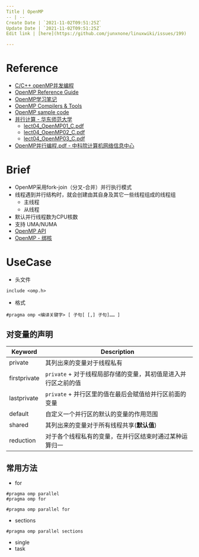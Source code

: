```yaml
---
Title | OpenMP
-- | --
Create Date | `2021-11-02T09:51:25Z`
Update Date | `2021-11-02T09:51:25Z`
Edit link | [here](https://github.com/junxnone/linuxwiki/issues/199)

---
```

# Reference
- [C/C++ openMP并发编程](https://blog.csdn.net/qq_30024069/article/details/93355022)
- [OpenMP Reference Guide](https://www.openmp.org/resources/refguides/)
- [OpenMP学习笔记](https://blog.csdn.net/qq_40379678/article/details/107788716)
- [OpenMP Compilers & Tools](https://www.openmp.org/resources/openmp-compilers-tools/)
- [OpenMP sample code](https://github.com/OpenMP/Examples/tree/main/sources)
- [并行计算 - 华东师范大学 ](http://math.ecnu.edu.cn/~jypan/Teaching/ParaComp/) 
  - [lect04_OpenMP01_C.pdf](https://github.com/junxnone/tech-io/files/6613360/lect04_OpenMP01_C.pdf)
  - [lect04_OpenMP02_C.pdf](https://github.com/junxnone/tech-io/files/6613361/lect04_OpenMP02_C.pdf)
  - [lect04_OpenMP03_C.pdf](https://github.com/junxnone/tech-io/files/6613363/lect04_OpenMP03_C.pdf)
- [OpenMP并行编程.pdf -  中科院计算机网络信息中心](https://github.com/junxnone/tech-io/files/6986206/OpenMP.pdf)


# Brief

- OpenMP采用fork-join（分叉-合并）并行执行模式
- 线程遇到并行结构时，就会创建由其自身及其它一些线程组成的线程组
  - 主线程
  - 从线程
- 默认并行线程数为CPU核数
- 支持 UMA/NUMA
- [OpenMP API](/OpenMP_API)
- [OpenMP - 绑核](OpenMP_Bind_Core)

# UseCase

- 头文件
```
include <omp.h>
```
- 格式
```
#pragma omp <编译关键字> [ 子句[ [,] 子句]…… ]
```

## 对变量的声明

Keyword | Description
-- | --
private | 其列出来的变量对于线程私有
firstprivate |  `private` + 对于线程局部存储的变量，其初值是进入并行区之前的值
lastprivate | `private` + 并行区里的值在最后会赋值给并行区前面的变量
default | 自定义一个并行区的默认的变量的作用范围
shared |其列出来的变量对于所有线程共享(**默认值**)
reduction | 对于各个线程私有的变量，在并行区结束时通过某种运算归一




## 常用方法

- for
```
#pragma omp parallel
#pragma omp for
```
```
#pragma omp parallel for
```
- sections
```
#pragma omp parallel sections
```
- single
- task
